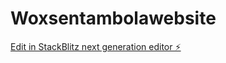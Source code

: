 # Woxsentambolawebsite

[Edit in StackBlitz next generation editor ⚡️](https://stackblitz.com/~/github.com/Siddhathy510/Woxsentambolawebsite)